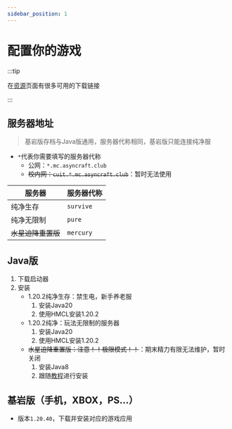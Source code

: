 ```yaml
---
sidebar_position: 1
---
```


# 配置你的游戏

:::tip
  
在[资源](/docs/资源/)页面有很多可用的下载链接  

:::

## 服务器地址

>基岩版存档与Java版通用，服务器代称相同，基岩版只能连接纯净服

+ `*`代表你需要填写的服务器代称
  + 公网：`*.mc.asyncraft.club`
  + ~~校内网：`cuit.*.mc.asyncraft.club`~~：暂时无法使用

|服务器|服务器代称|
|-|-|
|纯净生存|`survive`|
|纯净无限制|`pure`|
|~~水星迫降重置版~~|`mercury`|

## Java版

1. 下载启动器
2. 安装
   + 1.20.2纯净生存：禁生电，新手养老服
     1. 安装Java20
     2. 使用HMCL安装1.20.2
   + 1.20.2纯净：玩法无限制的服务器
     1. 安装Java20
     2. 使用HMCL安装1.20.2
   + ~~水星迫降重置版：注意！！极限模式！！~~：期末精力有限无法维护，暂时关闭
     1. 安装Java8
     2. 跟随[教程](https://docs.qq.com/doc/DYlB5WExYb0N1S2tK)进行安装

## 基岩版（手机，XBOX，PS...）

+ 版本`1.20.40`，下载并安装对应的游戏应用
